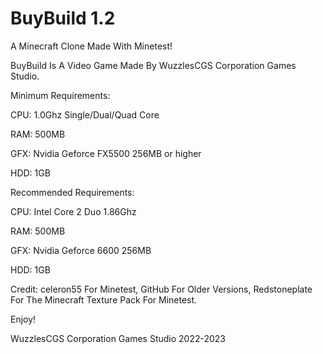 # BuyBuild 1.2
A Minecraft Clone Made With Minetest!

BuyBuild Is A Video Game Made By WuzzlesCGS Corporation Games Studio.

Minimum Requirements:

CPU: 1.0Ghz Single/Dual/Quad Core

RAM: 500MB

GFX: Nvidia Geforce FX5500 256MB or higher

HDD: 1GB

Recommended Requirements:

CPU: Intel Core 2 Duo 1.86Ghz

RAM: 500MB

GFX: Nvidia Geforce 6600 256MB

HDD: 1GB 

Credit: celeron55 For Minetest, GitHub For Older Versions, Redstoneplate For The Minecraft Texture Pack For Minetest.

Enjoy!

WuzzlesCGS Corporation Games Studio 2022-2023
